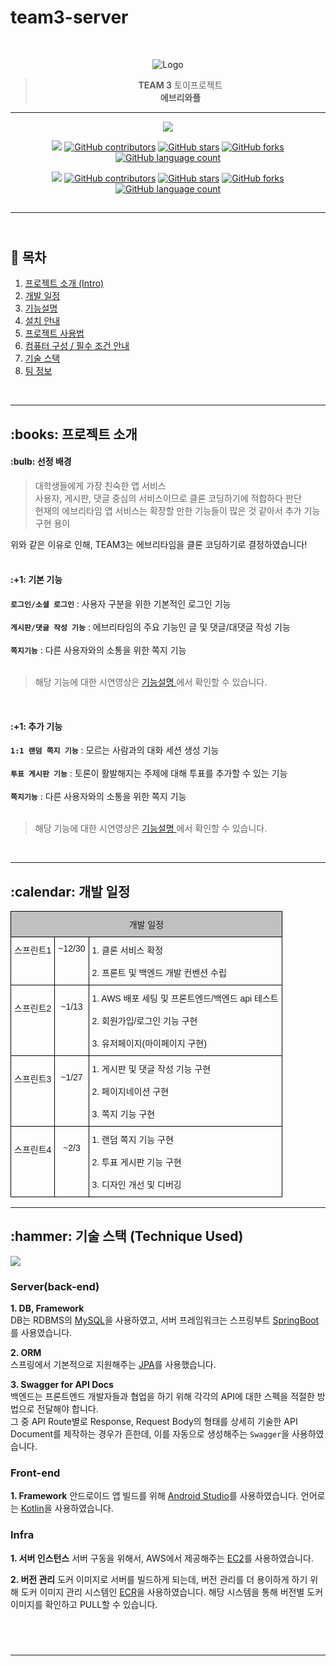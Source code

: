 # team3-server

<br/>

<div align='center'>

![Logo](https://github.com/wafflestudio21-5/team3-server/assets/79765552/07bbef19-14b1-47d5-9045-084764ac161f)

> **TEAM 3** 토이프로젝트 <br/> **에브리와플**

---

<img src='https://img.shields.io/badge/Version-1.0.0-blue?style=for-the-badge&logo'>

<img src="https://img.shields.io/badge/Android-3DDC84?style=flat-square&logo=android&logoColor=white"/> <a href="https://github.com/wafflestudio21-5/team3-android/graphs/contributors"><img alt="GitHub contributors" src="https://img.shields.io/github/contributors/wafflestudio21-5/team3-android?color=success"></a> <a href="https://github.com/wafflestudio21-5/team3-android/stargazers"><img alt="GitHub stars" src="https://img.shields.io/github/stars/wafflestudio21-5/team3-android"></a> <a href="https://github.com/wafflestudio21-5/team3-android/network/members"><img alt="GitHub forks" src="https://img.shields.io/github/forks/wafflestudio21-5/team3-android"></a> <a href="https://github.com/wafflestudio21-5/team3-android/search?l=JavaScript&type=code"><img alt="GitHub language count" src="https://img.shields.io/github/languages/count/wafflestudio21-5/team3-android"></a>

<img src="https://img.shields.io/badge/Spring-6DB33F?style=flat-square&logo=Spring&logoColor=white"/> <a href="https://github.com/wafflestudio21-5/team3-server/graphs/contributors"><img alt="GitHub contributors" src="https://img.shields.io/github/contributors/wafflestudio21-5/team3-server?color=success"></a> <a href="https://github.com/wafflestudio21-5/team3-server/stargazers"><img alt="GitHub stars" src="https://img.shields.io/github/stars/wafflestudio21-5/team3-server"></a> <a href="https://github.com/wafflestudio21-5/team3-server/network/members"><img alt="GitHub forks" src="https://img.shields.io/github/forks/wafflestudio21-5/team3-server"></a> <a href="https://github.com/wafflestudio21-5/team3-server/search?l=JavaScript&type=code"><img alt="GitHub language count" src="https://img.shields.io/github/languages/count/wafflestudio21-5/team3-server"></a>

## </div>

---

## <br/> :book: 목차

  <ol>
    <li><a href="#introduction-project"> 프로젝트 소개 (Intro)</a></li>
    <li><a href="#schedule"> 개발 일정</a></li>
    <li><a href="#introduction-function"> 기능설명 </a></li>
    <li><a href="#how-to-install"> 설치 안내 </a></li>
    <li><a href="#how-to-use"> 프로젝트 사용법 </a></li>
    <li><a href="#prerequisites"> 컴퓨터 구성 / 필수 조건 안내</a></li>
    <li><a href="#techniques"> 기술 스택</a></li>
    <li><a href="#team"> 팀 정보</a></li>
  </ol>

<br/>

---

<h2 id='introduction-project'> :books: 프로젝트 소개</h2>

<h4> :bulb: 선정 배경 </h4>

> 대학생들에게 가장 친숙한 앱 서비스<br/>
> 사용자, 게시판, 댓글 중심의 서비스이므로 클론 코딩하기에 적합하다 판단 <br/>
> 현재의 에브리타임 앱 서비스는 확장할 만한 기능들이 많은 것 같아서 추가 기능 구현 용이 <br/>

위와 같은 이유로 인해, TEAM3는 에브리타임을 클론 코딩하기로 결정하였습니다! <br/><br/>

<h4> :+1: 기본 기능 </h4>

**`로그인/소셜 로그인`** : 사용자 구분을 위한 기본적인 로그인 기능<br/><br/>
**`게시판/댓글 작성 기능`** : 에브리타임의 주요 기능인 글 및 댓글/대댓글 작성 기능<br/><br/>
**`쪽지기능`** : 다른 사용자와의 소통을 위한 쪽지 기능<br/><br/>

> 해당 기능에 대한 시연영상은 <a href="#introduction-function"> 기능설명 </a>에서 확인할 수 있습니다.

<br/>

<h4> :+1: 추가 기능 </h4>

**`1:1 랜덤 쪽지 기능`** : 모르는 사람과의 대화 세션 생성 기능<br/><br/>
**`투표 게시판 기능`** : 토론이 활발해지는 주제에 대해 투표를 추가할 수 있는 기능<br/><br/>
**`쪽지기능`** : 다른 사용자와의 소통을 위한 쪽지 기능<br/><br/>

> 해당 기능에 대한 시연영상은 <a href="#introduction-function"> 기능설명 </a>에서 확인할 수 있습니다.

<br/>

---

<h2 id='schedule'> :calendar: 개발 일정 </h2>

<style type="text/css">
.tg  {border-collapse:collapse;border-spacing:0;}
.tg td{border-color:black;border-style:solid;border-width:1px;font-family:Arial, sans-serif;font-size:14px;
  overflow:hidden;padding:10px 5px;word-break:normal;}
.tg th{border-color:black;border-style:solid;border-width:1px;font-family:Arial, sans-serif;font-size:14px;
  font-weight:normal;overflow:hidden;padding:10px 5px;word-break:normal;}
.tg .tg-baqh{text-align:center;vertical-align:top}
.tg .tg-6qw1{background-color:#c0c0c0;text-align:center;vertical-align:top}
.tg .tg-0lax{text-align:left;vertical-align:top}
</style>
<table class="tg">
<thead>
  <tr>
    <th class="tg-6qw1" colspan="3">개발 일정</th>
  </tr>
</thead>
<tbody>
  <tr>
    <td class="tg-0lax">스프린트1</td>
    <td class="tg-baqh"><span style="font-weight:400;font-style:normal">~12/30</span></td>
    <td class="tg-0lax">1. 클론 서비스 확정<br><br>2. 프론트 및 백엔드 개발 컨벤션 수립</td>
  </tr>
  <tr>
    <td class="tg-0lax"><br>스프린트2</td>
    <td class="tg-baqh"><br>~1/13</td>
    <td class="tg-0lax">1. AWS 배포 세팅 및 프론트엔드/백엔드 api 테스트<br><br>2. 회원가입/로그인 기능 구현<br><br>3. 유저페이지(마이페이지 구현)</td>
  </tr>
  <tr>
    <td class="tg-0lax"><br>스프린트3</td>
    <td class="tg-baqh"><br>~1/27</td>
    <td class="tg-0lax">1. 게시판 및 댓글 작성 기능 구현<br><br>2. 페이지네이션 구현<br><br>3. 쪽지 기능 구현</td>
  </tr>
  <tr>
    <td class="tg-0lax"><br>스프린트4</td>
    <td class="tg-baqh"><br>~2/3</td>
    <td class="tg-0lax">1. 랜덤 쪽지 기능 구현<br><br>2. 투표 게시판 기능 구현<br><br>3. 디자인 개선 및 디버깅</td>
  </tr>
</tbody>
</table>

---

<h2 id="techniques">:hammer: 기술 스택 (Technique Used)</h2>

<img src="https://github.com/wafflestudio21-5/team3-server/assets/79765552/02fb4a9b-43ac-4dac-97cf-5c3fb4ece485">

### Server(back-end)

**1. DB, Framework**  
DB는 RDBMS의 [MySQL](https://www.mysql.com/)을 사용하였고, 서버 프레임워크는 스프링부트 [SpringBoot](https://spring.io/projects/spring-boot)를 사용였습니다.
<br/>

**2. ORM**  
스프링에서 기본적으로 지원해주는 [JPA](https://docs.spring.io/spring-data/jpa/reference/index.html)를 사용했습니다.
<br/>

**3. Swagger for API Docs**  
백엔드는 프론트엔드 개발자들과 협업을 하기 위해 각각의 API에 대한 스펙을 적절한 방법으로 전달해야 합니다.  
그 중 API Route별로 Response, Request Body의 형태를 상세히 기술한 API Document를 제작하는 경우가 흔한데, 이를 자동으로 생성해주는 `Swagger`을 사용하였습니다.
<br/>

### Front-end

**1. Framework**
안드로이드 앱 빌드를 위해 [Android Studio](https://developer.android.com/studio?hl=ko)를 사용하였습니다. 언어로는 [Kotlin](https://kotlinlang.org/)을 사용하였습니다.
<br/>

### Infra

**1. 서버 인스턴스**
서버 구동을 위해서, AWS에서 제공해주는 [EC2](https://aws.amazon.com/ko/ec2/)를 사용하였습니다.

**2. 버전 관리**
도커 이미지로 서버를 빌드하게 되는데, 버전 관리를 더 용이하게 하기 위해 도커 이미지 관리 시스템인 [ECR](https://aws.amazon.com/ko/ecr/)을 사용하였습니다. 해당 시스템을 통해 버전별 도커 이미지를 확인하고 PULL할 수 있습니다.

## <br/>

---
